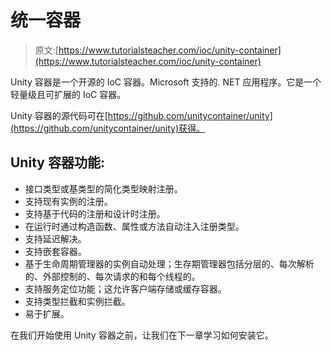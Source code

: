 # 统一容器

> 原文:[https://www.tutorialsteacher.com/ioc/unity-container](https://www.tutorialsteacher.com/ioc/unity-container)

Unity 容器是一个开源的 IoC 容器。Microsoft 支持的. NET 应用程序。它是一个轻量级且可扩展的 IoC 容器。

Unity 容器的源代码可在[https://github.com/unitycontainer/unity](https://github.com/unitycontainer/unity)获得。

## Unity 容器功能:

*   接口类型或基类型的简化类型映射注册。
*   支持现有实例的注册。
*   支持基于代码的注册和设计时注册。
*   在运行时通过构造函数、属性或方法自动注入注册类型。
*   支持延迟解决。
*   支持嵌套容器。
*   基于生命周期管理器的实例自动处理；生存期管理器包括分层的、每次解析的、外部控制的、每次请求的和每个线程的。
*   支持服务定位功能；这允许客户端存储或缓存容器。
*   支持类型拦截和实例拦截。
*   易于扩展。

在我们开始使用 Unity 容器之前，让我们在下一章学习如何安装它。
